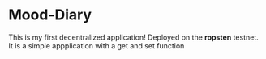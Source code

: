 # Mood-Diary
This is my first decentralized application!
Deployed on the **ropsten** testnet.  
It is a simple appplication with a get and set function
